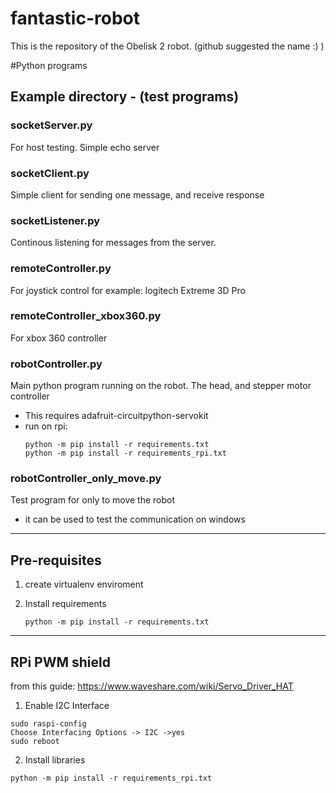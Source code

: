 # fantastic-robot
This is the repository of the Obelisk 2 robot. (github suggested the name :) )



#Python programs

## Example directory - (test programs)

### socketServer.py<br>
For host testing. Simple echo server

### socketClient.py<br>
Simple client for sending one message, and receive response

### socketListener.py<br>
Continous listening for messages from the server.

### remoteController.py<br>
For joystick control for example: logitech Extreme 3D Pro

### remoteController_xbox360.py<br>
For xbox 360 controller

### robotController.py<br>
Main python program running on the robot. The head, and stepper motor controller
- This requires adafruit-circuitpython-servokit 
- run on rpi:
  ```
  python -m pip install -r requirements.txt
  python -m pip install -r requirements_rpi.txt
  ```

### robotController_only_move.py<brr>
Test program for only to move the robot
- it can be used to test the communication on windows

---
## Pre-requisites

1. create virtualenv enviroment

2. Install requirements
   ```
   python -m pip install -r requirements.txt
   ```

---
## RPi PWM shield

from this guide: https://www.waveshare.com/wiki/Servo_Driver_HAT

1. Enable I2C Interface

```
sudo raspi-config 
Choose Interfacing Options -> I2C ->yes 
sudo reboot
```

2. Install libraries

```
python -m pip install -r requirements_rpi.txt
```


